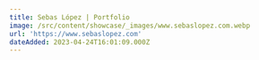 ```yaml
---
title: Sebas López | Portfolio
image: /src/content/showcase/_images/www.sebaslopez.com.webp
url: 'https://www.sebaslopez.com'
dateAdded: 2023-04-24T16:01:09.000Z
---
```


